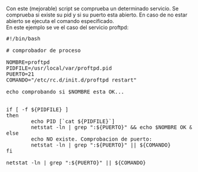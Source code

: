 Con este (mejorable) script se comprueba un determinado servicio. Se comprueba si existe su pid y si su puerto esta abierto. En caso de no estar abierto se ejecuta el comando especificado. 
<br>
En este ejemplo se ve el caso del servicio proftpd:

<pre>
#!/bin/bash

# comprobador de proceso

NOMBRE=proftpd
PIDFILE=/usr/local/var/proftpd.pid
PUERTO=21
COMANDO="/etc/rc.d/init.d/proftpd restart"

echo comprobando si $NOMBRE esta OK...


if [ -f ${PIDFILE} ]
then
        echo PID [`cat ${PIDFILE}`]
        netstat -ln | grep ":${PUERTO}" && echo $NOMBRE OK && exit 0
else
        echo NO existe. Comprobacion de puerto:
        netstat -ln | grep ":${PUERTO}" || ${COMANDO}
fi

netstat -ln | grep ":${PUERTO}" || ${COMANDO}
</pre>